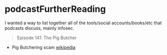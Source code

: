 # podcastFurtherReading
I wanted a way to list together all of the tools/social accounts/books/etc that podcasts discuss, mainly infosec.

> Episode 141: The Pig Butcher

- Pig Butchering scam [wikipedia](https://en.wikipedia.org/wiki/Pig_butchering_scam)
